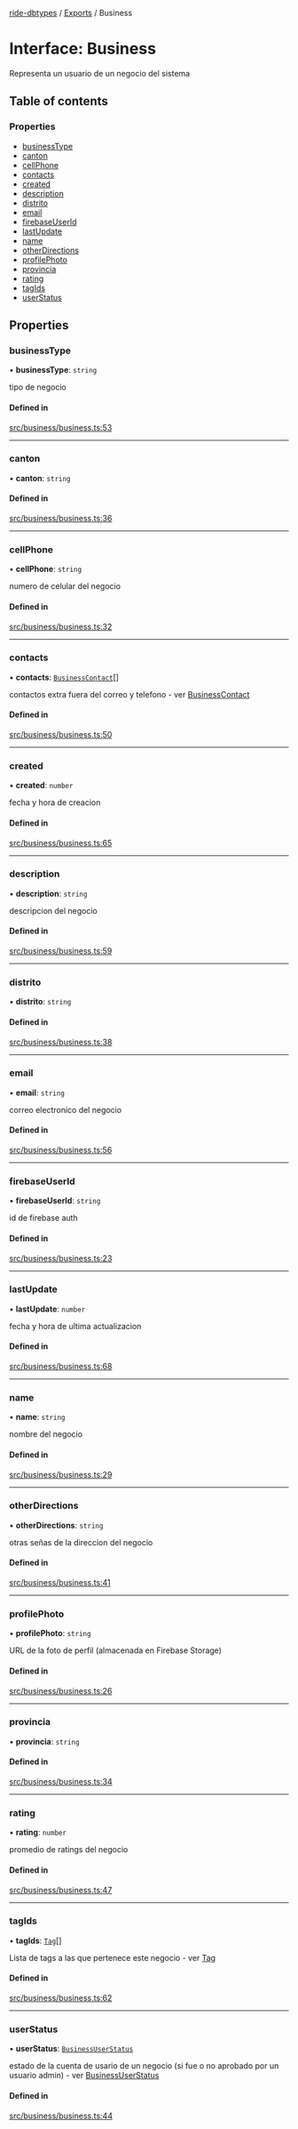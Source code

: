 [ride-dbtypes](../README.md) / [Exports](../modules.md) / Business

# Interface: Business

Representa un usuario de un negocio del sistema

## Table of contents

### Properties

- [businessType](Business.md#businesstype)
- [canton](Business.md#canton)
- [cellPhone](Business.md#cellphone)
- [contacts](Business.md#contacts)
- [created](Business.md#created)
- [description](Business.md#description)
- [distrito](Business.md#distrito)
- [email](Business.md#email)
- [firebaseUserId](Business.md#firebaseuserid)
- [lastUpdate](Business.md#lastupdate)
- [name](Business.md#name)
- [otherDirections](Business.md#otherdirections)
- [profilePhoto](Business.md#profilephoto)
- [provincia](Business.md#provincia)
- [rating](Business.md#rating)
- [tagIds](Business.md#tagids)
- [userStatus](Business.md#userstatus)

## Properties

### businessType

• **businessType**: `string`

tipo de negocio

#### Defined in

[src/business/business.ts:53](https://github.com/gatitolabs/ride-dbtypes/blob/b537781/src/business/business.ts#L53)

___

### canton

• **canton**: `string`

#### Defined in

[src/business/business.ts:36](https://github.com/gatitolabs/ride-dbtypes/blob/b537781/src/business/business.ts#L36)

___

### cellPhone

• **cellPhone**: `string`

numero de celular del negocio

#### Defined in

[src/business/business.ts:32](https://github.com/gatitolabs/ride-dbtypes/blob/b537781/src/business/business.ts#L32)

___

### contacts

• **contacts**: [`BusinessContact`](BusinessContact.md)[]

contactos extra fuera del correo y telefono - ver [BusinessContact](BusinessContact.md)

#### Defined in

[src/business/business.ts:50](https://github.com/gatitolabs/ride-dbtypes/blob/b537781/src/business/business.ts#L50)

___

### created

• **created**: `number`

fecha y hora de creacion

#### Defined in

[src/business/business.ts:65](https://github.com/gatitolabs/ride-dbtypes/blob/b537781/src/business/business.ts#L65)

___

### description

• **description**: `string`

descripcion del negocio

#### Defined in

[src/business/business.ts:59](https://github.com/gatitolabs/ride-dbtypes/blob/b537781/src/business/business.ts#L59)

___

### distrito

• **distrito**: `string`

#### Defined in

[src/business/business.ts:38](https://github.com/gatitolabs/ride-dbtypes/blob/b537781/src/business/business.ts#L38)

___

### email

• **email**: `string`

correo electronico del negocio

#### Defined in

[src/business/business.ts:56](https://github.com/gatitolabs/ride-dbtypes/blob/b537781/src/business/business.ts#L56)

___

### firebaseUserId

• **firebaseUserId**: `string`

id de firebase auth

#### Defined in

[src/business/business.ts:23](https://github.com/gatitolabs/ride-dbtypes/blob/b537781/src/business/business.ts#L23)

___

### lastUpdate

• **lastUpdate**: `number`

fecha y hora de ultima actualizacion

#### Defined in

[src/business/business.ts:68](https://github.com/gatitolabs/ride-dbtypes/blob/b537781/src/business/business.ts#L68)

___

### name

• **name**: `string`

nombre del negocio

#### Defined in

[src/business/business.ts:29](https://github.com/gatitolabs/ride-dbtypes/blob/b537781/src/business/business.ts#L29)

___

### otherDirections

• **otherDirections**: `string`

otras señas de la direccion del negocio

#### Defined in

[src/business/business.ts:41](https://github.com/gatitolabs/ride-dbtypes/blob/b537781/src/business/business.ts#L41)

___

### profilePhoto

• **profilePhoto**: `string`

URL de la foto de perfil (almacenada en Firebase Storage)

#### Defined in

[src/business/business.ts:26](https://github.com/gatitolabs/ride-dbtypes/blob/b537781/src/business/business.ts#L26)

___

### provincia

• **provincia**: `string`

#### Defined in

[src/business/business.ts:34](https://github.com/gatitolabs/ride-dbtypes/blob/b537781/src/business/business.ts#L34)

___

### rating

• **rating**: `number`

promedio de ratings del negocio

#### Defined in

[src/business/business.ts:47](https://github.com/gatitolabs/ride-dbtypes/blob/b537781/src/business/business.ts#L47)

___

### tagIds

• **tagIds**: [`Tag`](Tag.md)[]

Lista de tags a las que pertenece este negocio - ver [Tag](Tag.md)

#### Defined in

[src/business/business.ts:62](https://github.com/gatitolabs/ride-dbtypes/blob/b537781/src/business/business.ts#L62)

___

### userStatus

• **userStatus**: [`BusinessUserStatus`](../modules.md#businessuserstatus)

estado de la cuenta de usario de un negocio (si fue o no aprobado por un usuario admin) - ver [BusinessUserStatus](../modules.md#businessuserstatus)

#### Defined in

[src/business/business.ts:44](https://github.com/gatitolabs/ride-dbtypes/blob/b537781/src/business/business.ts#L44)
